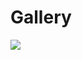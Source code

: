 # Gallery

<img src="https://github.com/StefanPeev/Common-Sans/blob/main/images/CommonSans_01.jpg" />

